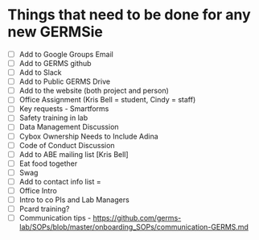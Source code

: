 # Things that need to be done for any new GERMSie

- [ ] Add to Google Groups Email
- [ ] Add to GERMS github
- [ ] Add to Slack
- [ ] Add to Public GERMS Drive
- [ ] Add to the website (both project and person)
- [ ] Office Assignment (Kris Bell = student, Cindy = staff)
- [ ] Key requests - Smartforms
- [ ] Safety training in lab
- [ ] Data Management Discussion
- [ ] Cybox Ownership Needs to Include Adina
- [ ] Code of Conduct Discussion
- [ ] Add to ABE mailing list [Kris Bell]
- [ ] Eat food together
- [ ] Swag
- [ ] Add to contact info list =
- [ ] Office Intro
- [ ] Intro to co PIs and Lab Managers
- [ ] Pcard training?
- [ ] Communication tips - https://github.com/germs-lab/SOPs/blob/master/onboarding_SOPs/communication-GERMS.md

